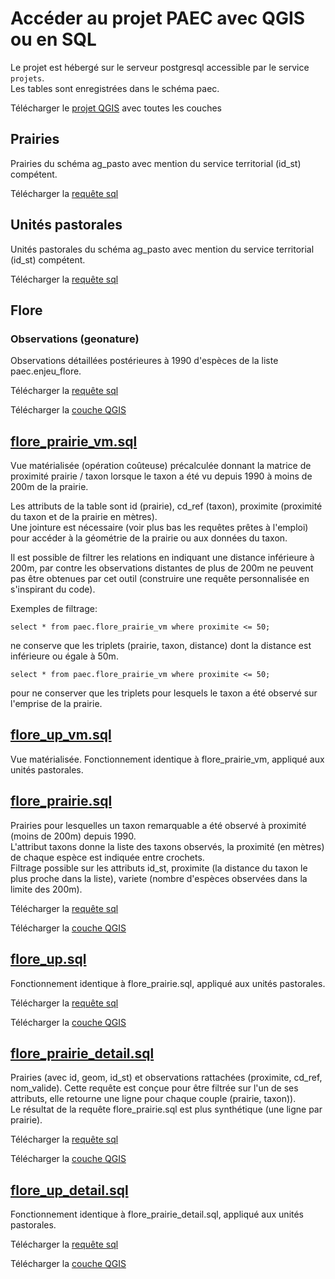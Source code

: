# Accéder au projet PAEC avec QGIS ou en SQL

Le projet est hébergé sur le serveur postgresql accessible par le service `projets`.  
Les tables sont enregistrées dans le schéma paec.

Télécharger le [projet QGIS](https://raw.githubusercontent.com/PnMercantour/PAEC/master/QGIS/PAEC.qgz) avec toutes les couches

## Prairies

Prairies du schéma ag_pasto avec mention du service territorial (id_st) compétent.

Télécharger la [requête sql](https://raw.githubusercontent.com/PnMercantour/PAEC/master/QGIS/prairie.sql)

## Unités pastorales

Unités pastorales du schéma ag_pasto avec mention du service territorial (id_st) compétent.

Télécharger la [requête sql](https://raw.githubusercontent.com/PnMercantour/PAEC/master/QGIS/up.sql)

## Flore

### Observations (geonature)

Observations détaillées postérieures à 1990 d'espèces de la liste paec.enjeu_flore.

Télécharger la [requête sql](https://raw.githubusercontent.com/PnMercantour/PAEC/master/QGIS/flore_observations.sql)

Télécharger la [couche QGIS](https://raw.githubusercontent.com/PnMercantour/PAEC/master/QGIS/flore_observations.qlr)

## [flore_prairie_vm.sql]()

Vue matérialisée (opération coûteuse) précalculée donnant la matrice de proximité prairie / taxon lorsque le taxon a été vu depuis 1990 à moins de 200m de la prairie.

Les attributs de la table sont id (prairie), cd_ref (taxon), proximite (proximité du taxon et de la prairie en mètres).  
Une jointure est nécessaire (voir plus bas les requêtes prêtes à l'emploi) pour accéder à la géométrie de la prairie ou aux données du taxon.

Il est possible de filtrer les relations en indiquant une distance inférieure à 200m, par contre les observations distantes de plus de 200m ne peuvent pas être obtenues par cet outil (construire une requête personnalisée en s'inspirant du code).

Exemples de filtrage:

    select * from paec.flore_prairie_vm where proximite <= 50;

ne conserve que les triplets (prairie, taxon, distance) dont la distance est inférieure ou égale à 50m.

    select * from paec.flore_prairie_vm where proximite <= 50;

pour ne conserver que les triplets pour lesquels le taxon a été observé sur l'emprise de la prairie.

## [flore_up_vm.sql]()

Vue matérialisée. Fonctionnement identique à flore_prairie_vm, appliqué aux unités pastorales.

## [flore_prairie.sql]()

Prairies pour lesquelles un taxon remarquable a été observé à proximité (moins de 200m) depuis 1990.  
L'attribut taxons donne la liste des taxons observés, la proximité (en mètres) de chaque espèce est indiquée entre crochets.  
Filtrage possible sur les attributs id_st, proximite (la distance du taxon le plus proche dans la liste), variete (nombre d'espèces observées dans la limite des 200m).

Télécharger la [requête sql](https://raw.githubusercontent.com/PnMercantour/PAEC/master/QGIS/flore_prairie.sql)

Télécharger la [couche QGIS](https://raw.githubusercontent.com/PnMercantour/PAEC/master/QGIS/flore_prairie.qlr)

## [flore_up.sql]()

Fonctionnement identique à flore_prairie.sql, appliqué aux unités pastorales.

Télécharger la [requête sql](https://raw.githubusercontent.com/PnMercantour/PAEC/master/QGIS/flore_up.sql)

Télécharger la [couche QGIS](https://raw.githubusercontent.com/PnMercantour/PAEC/master/QGIS/flore_up.qlr)

## [flore_prairie_detail.sql]()

Prairies (avec id, geom, id_st) et observations rattachées (proximite, cd_ref, nom_valide). Cette requête est conçue pour être filtrée sur l'un de ses attributs, elle retourne une ligne pour chaque couple (prairie, taxon)).  
Le résultat de la requête flore_prairie.sql est plus synthétique (une ligne par prairie).

Télécharger la [requête sql](https://raw.githubusercontent.com/PnMercantour/PAEC/master/QGIS/flore_prairie_detail.sql)

Télécharger la [couche QGIS](https://raw.githubusercontent.com/PnMercantour/PAEC/master/QGIS/flore_prairie_detail.qlr)

## [flore_up_detail.sql]()

Fonctionnement identique à flore_prairie_detail.sql, appliqué aux unités pastorales.

Télécharger la [requête sql](https://raw.githubusercontent.com/PnMercantour/PAEC/master/QGIS/flore_up_detail.sql)

Télécharger la [couche QGIS](https://raw.githubusercontent.com/PnMercantour/PAEC/master/QGIS/flore_up_detail.qlr)

